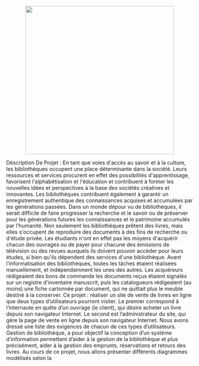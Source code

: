 <p align="center"><a href="https://laravel.com" target="_blank"><img src="https://raw.githubusercontent.com/laravel/art/master/logo-lockup/5%20SVG/2%20CMYK/1%20Full%20Color/laravel-logolockup-cmyk-red.svg" width="400"></a></p>



Déscription De Projet :
En tant que voies d'accès au savoir et à la culture, les bibliothèques occupent
une place déterminante dans la société. Leurs ressources et services procurent
en effet des possibilités d'apprentissage, favorisent l'alphabétisation et
l'éducation et contribuent à former les nouvelles idées et perspectives à la base
des sociétés créatives et innovantes. Les bibliothèques contribuent également à
garantir un enregistrement authentique des connaissances acquises et
accumulées par les générations passées. Dans un monde dépour vu de
bibliothèques, il serait difficile de faire progresser la recherche et le savoir ou de
préserver pour les générations futures les connaissances et le patrimoine
accumulés par l'humanité. Non seulement les bibliothèques prêtent des livres,
mais elles s'occupent de reproduire des documents à des fins de recherche ou
d'étude privée. Les étudiants n'ont en effet pas les moyens d'acquérir chacun
des ouvrages ou de payer pour chacune des émissions de télévision ou des
revues auxquels ils doivent pouvoir accéder pour leurs études, si bien qu'ils
dépendent des services d'une bibliothèque.
Avant l’informatisation des bibliothèques, toutes les tâches étaient réalisées
manuellement, et indépendamment les unes des autres. Les acquéreurs
rédigeaient des bons de commande les documents reçus étaient signalés sur un
registre d'inventaire manuscrit, puis les catalogueurs rédigeaient (au moins) une
fiche cartonnée par document, qui ne quittait plus le meuble destiné à la
conserver.
Ce projet : réaliser un site de vente de livres en ligne que deux types
d’utilisateurs pourront visiter. Le premier correspond à l’internaute en quête
d’un ouvrage (le client), qui désire acheter un livre depuis son navigateur
Internet. Le second est l’administrateur du site, qui gère la page de vente en
ligne depuis son navigateur Internet.
Nous avons dressé une liste des exigences de chacun de ces types d’utilisateurs.
Gestion de bibliothèque, a pour objectif la conception d’un système
d’information permettant d’aider à la gestion de la bibliothèque et plus
précisément, aider à la gestion des emprunts, réservations et retours des livres.
Au cours de ce projet, nous allons présenter différents diagrammes modélisés
selon la
